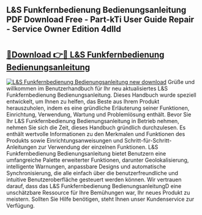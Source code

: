 ## L&S Funkfernbedienung Bedienungsanleitung PDF Download Free - Part-kTi User Guide Repair - Service Owner Edition 4dlId

# <h2><a href="http://df0she.blite.top/?on=L%26S+Funkfernbedienung+Bedienungsanleitung">🔗Download 👉🔴 L&S Funkfernbedienung Bedienungsanleitung</a></h2>

[![L&S Funkfernbedienung Bedienungsanleitung new download](https://i.imgur.com/lujVjoI.png)](http://df0she.blite.top/?on=L%26S+Funkfernbedienung+Bedienungsanleitung)
Grüße und willkommen im Benutzerhandbuch für Ihr neu aktualisiertes L&S Funkfernbedienung Bedienungsanleitung. Dieses Handbuch wurde speziell entwickelt, um Ihnen zu helfen, das Beste aus Ihrem Produkt herauszuholen, indem es eine gründliche Erläuterung seiner Funktionen, Einrichtung, Verwendung, Wartung und Problemlösung enthält. Bevor Sie Ihr L&S Funkfernbedienung Bedienungsanleitung in Betrieb nehmen, nehmen Sie sich die Zeit, dieses Handbuch gründlich durchzulesen. Es enthält wertvolle Informationen zu den Merkmalen und Funktionen des Produkts sowie Einrichtungsanweisungen und Schritt-für-Schritt-Anleitungen zur Verwendung der einzelnen Funktionen. L&S Funkfernbedienung Bedienungsanleitung bietet Benutzern eine umfangreiche Palette erweiterter Funktionen, darunter Geolokalisierung, intelligente Warnungen, anpassbare Designs und automatische Synchronisierung, die alle einfach über die benutzerfreundliche und intuitive Benutzeroberfläche gesteuert werden können. Wir vertrauen darauf, dass das L&S Funkfernbedienung BedienungsanleitungD eine unschätzbare Ressource für Ihre Bemühungen war, Ihr neues Produkt zu meistern. Sollten Sie Hilfe benötigen, steht Ihnen unser Kundenservice zur Verfügung.
